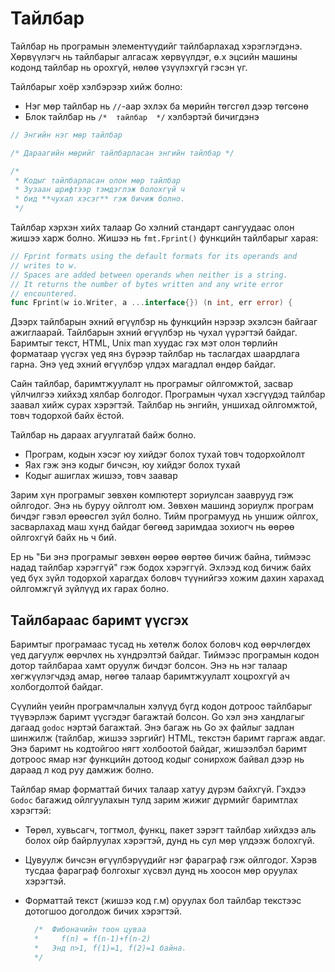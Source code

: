 # Тайлбар

Тайлбар нь програмын элементүүдийг тайлбарлахад хэрэглэгдэнэ. Хөрвүүлэгч нь тайлбарыг алгасаж хөрвүүлдэг, ө.х эцсийн машины кодонд тайлбар нь орохгүй, нөлөө үзүүлэхгүй гэсэн үг.

Тайлбарыг хоёр хэлбэрээр хийж болно:

* Нэг мөр тайлбар нь `//`-аар эхлэх ба мөрийн төгсгөл дээр төгсөнө
* Блок тайлбар нь `/*  тайлбар  */`  хэлбэртэй бичигдэнэ

```go
// Энгийн нэг мөр тайлбар

/* Дараагийн мөрийг тайлбарласан энгийн тайлбар */

/*
 * Кодыг тайлбарласан олон мөр тайлбар
 * Зузаан шрифтээр тэмдэглэж болохгүй ч
 * бид **чухал хэсэг** гэж бичиж болно.
 */
```

Тайлбар хэрхэн хийх талаар Go хэлний стандарт сангуудаас олон жишээ харж болно. Жишээ нь `fmt.Fprint()` функцийн тайлбарыг харая:

```go
// Fprint formats using the default formats for its operands and
// writes to w.
// Spaces are added between operands when neither is a string.
// It returns the number of bytes written and any write error
// encountered.
func Fprint(w io.Writer, a ...interface{}) (n int, err error) {
```

Дээрх тайлбарын эхний өгүүлбэр нь функцийн нэрээр эхэлсэн байгааг ажиглаарай. Тайлбарын эхний өгүүлбэр нь чухал үүрэгтэй байдаг. Баримтыг текст, HTML, Unix man хуудас гэх мэт олон төрлийн форматаар үүсгэх үед янз бүрээр тайлбар нь таслагдах шаардлага гарна. Энэ үед эхний өгүүлбэр үлдэх магадлал өндөр байдаг.

Сайн тайлбар, баримтжуулалт нь програмыг ойлгомжтой, засвар үйлчилгээ хийхэд хялбар болгодог. Програмын чухал хэсгүүдэд тайлбар заавал хийж сурах хэрэгтэй. Тайлбар нь энгийн, уншихад ойлгомжтой, товч тодорхой байх ёстой.

Тайлбар нь дараах агуулгатай байж болно.

* Програм, кодын хэсэг юу хийдэг болох тухай товч тодорхойлолт
* Яах гэж энэ кодыг бичсэн, юу хийдэг болох тухай
* Кодыг ашиглах жишээ, товч заавар

Зарим хүн програмыг зөвхөн компютерт зориулсан зааврууд гэж ойлгодог. Энэ нь буруу ойлголт юм. Зөвхөн машинд зориулж програм бичдэг гэвэл өрөөсгөл зүйл болно. Тийм програмууд нь уншиж ойлгох, засварлахад маш хүнд байдаг бөгөөд заримдаа зохиогч нь өөрөө ойлгохгүй байх нь ч бий. 

Ер нь "Би энэ програмыг зөвхөн өөрөө өөртөө бичиж байна, тиймээс надад тайлбар хэрэггүй" гэж бодох хэрэггүй. Эхлээд код бичиж байх үед бүх зүйл тодорхой харагдах боловч түүнийгээ хожим дахин харахад ойлгомжгүй зүйлүүд их гарах болно.

## Тайлбараас баримт үүсгэх

Баримтыг програмаас тусад нь хөтөлж болох боловч код өөрчлөгдөх үед дагуулж өөрчлөх нь хүндрэлтэй байдаг. Тиймээс програмын кодон дотор тайлбараа хамт оруулж бичдэг болсон. Энэ нь нэг талаар хөгжүүлэгчдэд амар, нөгөө талаар баримтжуулалт хоцрохгүй ач холбогдолтой байдаг.

Сүүлийн үеийн програмчлалын хэлүүд бүгд кодон дотроос тайлбарыг түүвэрлэж баримт үүсгэдэг багажтай болсон. Go хэл энэ хандлагыг дагаад `godoc` нэртэй багажтай. Энэ багаж нь Go эх файлыг задлан шинжилж (тайлбар, жишээ зэргийг) HTML, текстэн баримт гаргаж авдаг. Энэ баримт нь кодтойгоо нягт холбоотой байдаг, жишээлбэл баримт дотроос ямар нэг функцийн дотоод кодыг сонирхож байвал дээр нь дараад л код руу дамжиж  болно.

Тайлбар ямар форматтай бичих талаар хатуу дүрэм байхгүй. Гэхдээ `Godoc` багажид ойлгуулахын тулд зарим жижиг дүрмийг баримтлах хэрэгтэй:

* Төрөл, хувьсагч, тогтмол, функц, пакет зэрэгт тайлбар хийхдээ аль болох ойр байрлуулах хэрэгтэй, дунд нь сул мөр үлдээж болохгүй. 
* Цувуулж бичсэн өгүүлбэрүүдийг нэг фараграф гэж ойлгодог. Хэрэв тусдаа фараграф болгохыг хүсвэл дунд нь хоосон мөр оруулах хэрэгтэй.
* Форматтай текст (жишээ код г.м) оруулах бол тайлбар текстээс дотогшоо доголдож бичих хэрэгтэй.

  ```go
    /*  Фибоначийн тоон цуваа
    *     f(n) = f(n-1)+f(n-2)
    *   Энд n>1, f(1)=1, f(2)=1 байна.
    */
  ```